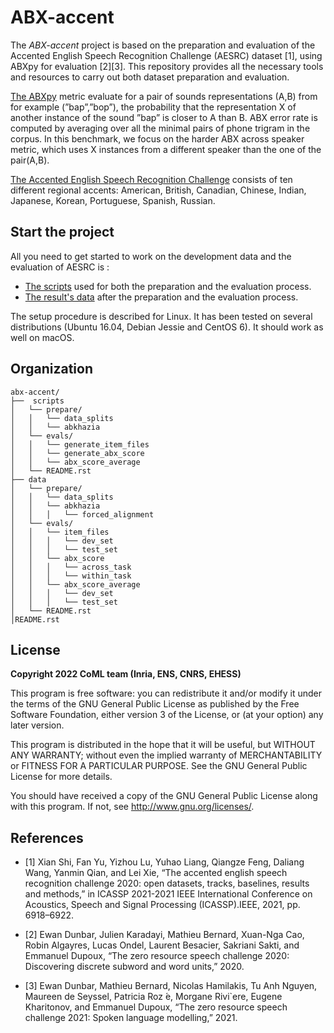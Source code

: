 ABX-accent 
==============
The *ABX-accent* project is based on the preparation and evaluation of the Accented English Speech Recognition Challenge (AESRC) dataset [1], using ABXpy for evaluation [2][3]. This repository provides all the necessary tools and resources to carry out both dataset preparation and evaluation.

[The ABXpy](https://docs.cognitive-ml.fr/ABXpy/)  metric evaluate for a pair of sounds representations (A,B) from for example (”bap”,”bop”), the probability that the representation X of another instance of the sound ”bap” is closer to A than B. ABX error rate is computed by averaging over all the minimal pairs of phone trigram in the corpus. 
In this benchmark, we focus on the harder ABX across speaker metric, which uses X instances from a different speaker than the one of the pair(A,B).

[The Accented English Speech Recognition Challenge](https://arxiv.org/abs/2102.10233) consists of ten  different regional accents: American, British, Canadian, Chinese, Indian, Japanese, Korean, Portuguese, Spanish, Russian.

Start the project
-------------------
All you need to get started to work on the development data and the evaluation of AESRC is :

- [The scripts](https://github.com/bootphon/ABX-accent/tree/main/abx-accent/scripts) used for both the preparation and the evaluation process.
- [The result's data](https://github.com/bootphon/ABX-accent/tree/main/abx-accent/data) after the preparation and the evaluation process.

The setup procedure is described for Linux. It has been tested on several distributions (Ubuntu 16.04, Debian Jessie and CentOS 6). It should work as well on macOS.

Organization
------------

```
abx-accent/
├──  scripts
│   └── prepare/
│   │   └── data_splits
│   │   └── abkhazia
│   └── evals/
│   │   └── generate_item_files
│   │   └── generate_abx_score
│   │   └── abx_score_average
│   └── README.rst
├── data
│   └── prepare/
│   │   └── data_splits
│   │   └── abkhazia
│   │   │   └── forced_alignment
│   └── evals/
│   │   └── item_files
│   │   │   └── dev_set
│   │   │   └── test_set
│   │   └── abx_score
│   │   │   └── across_task
│   │   │   └── within_task
│   │   └── abx_score_average
│   │   │   └── dev_set
│   │   │   └── test_set
│   └── README.rst
│README.rst
```

License
--------

**Copyright 2022 CoML team (Inria, ENS, CNRS, EHESS)**

This program is free software: you can redistribute it and/or modify
it under the terms of the GNU General Public License as published by
the Free Software Foundation, either version 3 of the License, or
(at your option) any later version.

This program is distributed in the hope that it will be useful,
but WITHOUT ANY WARRANTY; without even the implied warranty of
MERCHANTABILITY or FITNESS FOR A PARTICULAR PURPOSE.  See the
GNU General Public License for more details.

You should have received a copy of the GNU General Public License
along with this program.  If not, see <http://www.gnu.org/licenses/>.

References 
-----------
- [1] Xian Shi, Fan Yu, Yizhou Lu, Yuhao Liang, Qiangze Feng, Daliang Wang, Yanmin Qian, and Lei Xie, “The accented english speech recognition challenge 2020: open datasets, tracks, baselines, results and methods,” in ICASSP 2021-2021 IEEE International Conference on Acoustics, Speech and Signal Processing       (ICASSP).IEEE, 2021, pp. 6918–6922.
  
- [2] Ewan Dunbar, Julien Karadayi, Mathieu Bernard, Xuan-Nga Cao, Robin Algayres, Lucas Ondel, Laurent Besacier, Sakriani Sakti, and Emmanuel Dupoux, “The zero resource speech challenge 2020: Discovering discrete subword and word units,” 2020.

- [3] Ewan Dunbar, Mathieu Bernard, Nicolas Hamilakis, Tu Anh Nguyen, Maureen de Seyssel, Patricia Roz ́e, Morgane Rivi`ere, Eugene Kharitonov, and Emmanuel Dupoux, “The zero resource speech challenge 2021: Spoken language modelling,” 2021.


